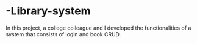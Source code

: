 # -Library-system
 In this project, a college colleague and I developed the functionalities of a system that consists of login and book CRUD.
